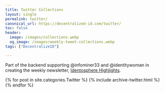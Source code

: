 ```yaml
---
title: Twitter Collections
layout: single
permalink: twitter/
canonical_url: https://decentralized-id.com/twitter/
toc: false
header: 
  image: /images/collections.webp
  og_image: /images/weekly-tweet-collections.webp
tags: ["DecentralizeID"]

---
```


Part of the backend supporting @infominer33 and @identitywoman in creating the weekly newsletter, [Identosphere Highlights](https://identosphere.substack.com).

{% for post in site.categories.Twitter %}
  {% include archive-twitter.html %}
{% endfor %}

